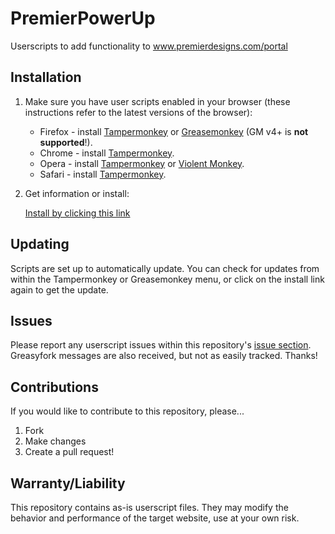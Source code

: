 # PremierPowerUp
Userscripts to add functionality to www.premierdesigns.com/portal

## Installation

1. Make sure you have user scripts enabled in your browser (these instructions refer to the latest versions of the browser):

	* Firefox - install [Tampermonkey](https://tampermonkey.net/?ext=dhdg&browser=firefox) or [Greasemonkey](https://addons.mozilla.org/en-US/firefox/addon/greasemonkey/) (GM v4+ is **not supported**!).
	* Chrome - install [Tampermonkey](https://tampermonkey.net/?ext=dhdg&browser=chrome).
	* Opera - install [Tampermonkey](https://tampermonkey.net/?ext=dhdg&browser=opera) or [Violent Monkey](https://addons.opera.com/en/extensions/details/violent-monkey/).
	* Safari - install [Tampermonkey](https://tampermonkey.net/?ext=dhdg&browser=safari).

2. Get information or install:

	[Install by clicking this link][link-to-source]

[link-to-source]: https://raw.githubusercontent.com/Mottie/GitHub-userscripts/master/github-code-colors.user.js

## Updating

Scripts are set up to automatically update. You can check for updates from within the Tampermonkey or Greasemonkey menu, or click on the install link again to get the update.

## Issues

Please report any userscript issues within this repository's [issue section](https://github.com/BrandonBoone/PremierPowerUp/issues). Greasyfork messages are also received, but not as easily tracked. Thanks!

## Contributions

If you would like to contribute to this repository, please...

1. Fork
2. Make changes
3. Create a pull request!

## Warranty/Liability

This repository contains as-is userscript files. They may modify the behavior and performance of the target website, use at your own risk.
